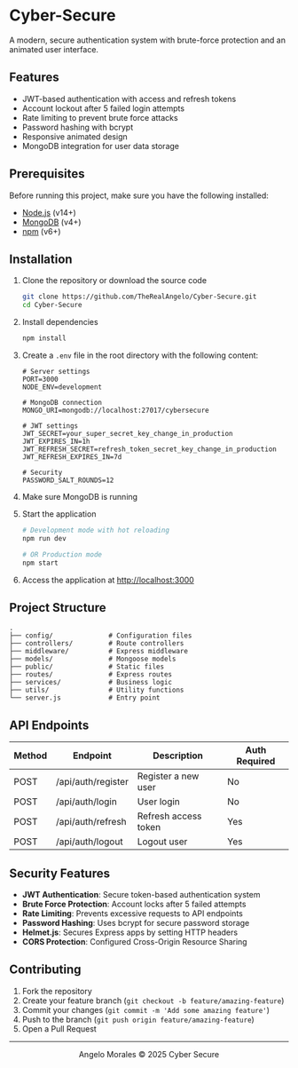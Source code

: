 # Cyber-Secure

A modern, secure authentication system with brute-force protection and an animated user interface.

## Features

-  JWT-based authentication with access and refresh tokens
-  Account lockout after 5 failed login attempts
-  Rate limiting to prevent brute force attacks  
-  Password hashing with bcrypt
-  Responsive animated design
-  MongoDB integration for user data storage

## Prerequisites

Before running this project, make sure you have the following installed:
- [Node.js](https://nodejs.org/) (v14+)
- [MongoDB](https://www.mongodb.com/try/download/community) (v4+)
- [npm](https://www.npmjs.com/) (v6+)

## Installation

1. Clone the repository or download the source code
   ```bash
   git clone https://github.com/TheRealAngelo/Cyber-Secure.git
   cd Cyber-Secure
   ```

2. Install dependencies
   ```bash
   npm install
   ```

3. Create a `.env` file in the root directory with the following content:
   ```env
   # Server settings
   PORT=3000
   NODE_ENV=development

   # MongoDB connection
   MONGO_URI=mongodb://localhost:27017/cybersecure

   # JWT settings
   JWT_SECRET=your_super_secret_key_change_in_production
   JWT_EXPIRES_IN=1h
   JWT_REFRESH_SECRET=refresh_token_secret_key_change_in_production
   JWT_REFRESH_EXPIRES_IN=7d

   # Security
   PASSWORD_SALT_ROUNDS=12
   ```

4. Make sure MongoDB is running

5. Start the application
   ```bash
   # Development mode with hot reloading
   npm run dev
   
   # OR Production mode
   npm start
   ```

6. Access the application at [http://localhost:3000](http://localhost:3000)

## Project Structure

```
.
├── config/              # Configuration files
├── controllers/         # Route controllers
├── middleware/          # Express middleware
├── models/              # Mongoose models
├── public/              # Static files
├── routes/              # Express routes
├── services/            # Business logic
├── utils/               # Utility functions
└── server.js            # Entry point
```

## API Endpoints

| Method | Endpoint            | Description                | Auth Required |
|--------|---------------------|----------------------------|--------------|
| POST   | /api/auth/register  | Register a new user        | No           |
| POST   | /api/auth/login     | User login                 | No           |
| POST   | /api/auth/refresh   | Refresh access token       | Yes          |
| POST   | /api/auth/logout    | Logout user                | Yes          |

## Security Features

- **JWT Authentication**: Secure token-based authentication system
- **Brute Force Protection**: Account locks after 5 failed attempts
- **Rate Limiting**: Prevents excessive requests to API endpoints
- **Password Hashing**: Uses bcrypt for secure password storage
- **Helmet.js**: Secures Express apps by setting HTTP headers
- **CORS Protection**: Configured Cross-Origin Resource Sharing

## Contributing

1. Fork the repository
2. Create your feature branch (`git checkout -b feature/amazing-feature`)
3. Commit your changes (`git commit -m 'Add some amazing feature'`)
4. Push to the branch (`git push origin feature/amazing-feature`)
5. Open a Pull Request


---

<div align="center"> <p>Angelo Morales © 2025 Cyber Secure</p> </div>
